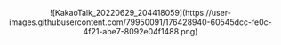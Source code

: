 <p align="center">![KakaoTalk_20220629_204418059](https://user-images.githubusercontent.com/79950091/176428940-60545dcc-fe0c-4f21-abe7-8092e04f1488.png)</p>
